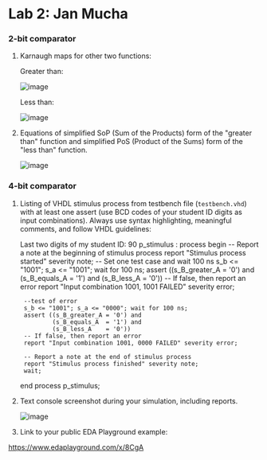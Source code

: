 # Lab 2: Jan Mucha
 
### 2-bit comparator

1. Karnaugh maps for other two functions:

   Greater than:

   ![image](https://user-images.githubusercontent.com/99410528/155530903-31e688c9-1fb0-4ed1-9fa8-79b99fd3129d.png)

   Less than:

   ![image](https://user-images.githubusercontent.com/99410528/155531038-e23518df-49e0-4e49-9dab-4d0c1e603ac9.png)

2. Equations of simplified SoP (Sum of the Products) form of the "greater than" function and simplified PoS (Product of the Sums) form of the "less than" function.

   ![image](https://user-images.githubusercontent.com/99410528/155532272-443e4932-1ca5-481c-9fbf-3d87c69be699.png)


### 4-bit comparator

1. Listing of VHDL stimulus process from testbench file (`testbench.vhd`) with at least one assert (use BCD codes of your student ID digits as input combinations). Always use syntax highlighting, meaningful comments, and follow VHDL guidelines:

   Last two digits of my student ID: 90
p_stimulus : process
    begin
    	-- Report a note at the beginning of stimulus process
        report "Stimulus process started" severity note;
        -- Set one test case and wait 100 ns
        s_b <= "1001"; s_a <= "1001"; wait for 100 ns;
        assert ((s_B_greater_A = '0') and
                (s_B_equals_A  = '1') and
                (s_B_less_A    = '0'))
        -- If false, then report an error
        report "Input combination 1001, 1001 FAILED" severity error;
        
        --test of error
        s_b <= "1001"; s_a <= "0000"; wait for 100 ns;
        assert ((s_B_greater_A = '0') and
                (s_B_equals_A  = '1') and
                (s_B_less_A    = '0'))
        -- If false, then report an error
        report "Input combination 1001, 0000 FAILED" severity error;

        -- Report a note at the end of stimulus process
        report "Stimulus process finished" severity note;
        wait;
    end process p_stimulus;

2. Text console screenshot during your simulation, including reports.

   ![image](https://user-images.githubusercontent.com/99410528/155530370-f130a5a7-6069-4bbb-ac73-5c15055bccca.png)

3. Link to your public EDA Playground example:

  https://www.edaplayground.com/x/8CgA

